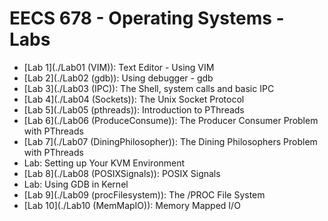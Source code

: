 # EECS 678 - Operating Systems - Labs

* [Lab 1](./Lab01 \(VIM\)): Text Editor - Using VIM
* [Lab 2](./Lab02 \(gdb\)): Using debugger - gdb
* [Lab 3](./Lab03 \(IPC\)): The Shell, system calls and basic IPC
* [Lab 4](./Lab04 \(Sockets\)): The Unix Socket Protocol
* [Lab 5](./Lab05 \(pthreads\)): Introduction to PThreads
* [Lab 6](./Lab06 \(ProduceConsume\)): The Producer Consumer Problem with PThreads
* [Lab 7](./Lab07 \(DiningPhilosopher\)): The Dining Philosophers Problem with PThreads
* Lab: Setting up Your KVM Environment
* [Lab 8](./Lab08 \(POSIXSignals\)): POSIX Signals
* Lab: Using GDB in Kernel
* [Lab 9](./Lab09 \(procFilesystem\)): The /PROC File System
* [Lab 10](./Lab10 \(MemMapIO\)): Memory Mapped I/O
